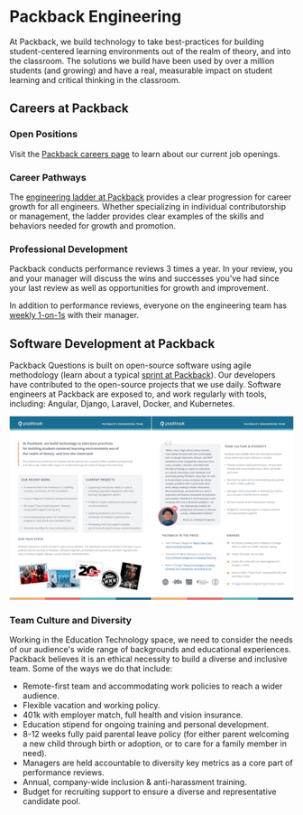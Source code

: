 # Packback Engineering

At Packback, we build technology to take best-practices for building student-centered learning environments out of the realm of theory, and into the classroom. The solutions we build have been used by over a million students (and growing) and have a real, measurable impact on student learning and critical thinking in the classroom.

## Careers at Packback

### Open Positions

Visit the [Packback careers page](https://www.packback.co/company/careers/) to learn about our current job openings.

### Career Pathways

The [engineering ladder at Packback](careers/readme.md) provides a clear progression for career growth for all engineers. Whether specializing in individual contributorship or management, the ladder provides clear examples of the skills and behaviors needed for growth and promotion.

### Professional Development

Packback conducts performance reviews 3 times a year. In your review, you and your manager will discuss the wins and successes you've had since your last review as well as opportunities for growth and improvement.

In addition to performance reviews, everyone on the engineering team has [weekly 1-on-1s](1-on-1s.md) with their manager.

## Software Development at Packback

Packback Questions is built on open-source software using agile methodology (learn about a typical [sprint at Packback](the-sprint.md)). Our developers have contributed to the open-source projects that we use daily. Software engineers at Packback are exposed to, and work regularly with tools, including: Angular, Django, Laravel, Docker, and Kubernetes.

<!-- To generate the png from the pdf, issue the following commands on a system with
imagemagick installed:

    convert -density 300 engineering-at-packback.pdf -flatten -resize 25% a.png
    montage a-0.png a-1.png -tile 2x1 -geometry +1+0 engineering-at-packback.png
-->
[![A screenshot linking to a two-page PDF containing key facts about engineering at Packback](files/engineering-at-packback.png)](files/engineering-at-packback.pdf)

### Team Culture and Diversity

Working in the Education Technology space, we need to consider the needs of our audience's wide range of backgrounds and educational experiences. Packback believes it is an ethical necessity to build a diverse and inclusive team. Some of the ways we do that include:

- Remote-first team and accommodating work policies to reach a wider audience.
- Flexible vacation and working policy.
- 401k with employer match, full health and vision insurance.
- Education stipend for ongoing training and personal development.
- 8-12 weeks fully paid parental leave policy (for either parent welcoming a new child through birth or adoption, or to care for a family member in need).
- Managers are held accountable to diversity key metrics as a core part of performance reviews.
- Annual, company-wide inclusion & anti-harassment training.
- Budget for recruiting support to ensure a diverse and representative candidate pool.
